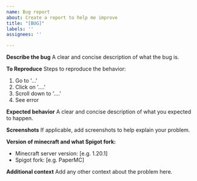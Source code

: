 ```yaml
---
name: Bug report
about: Create a report to help me improve
title: "[BUG]"
labels: ''
assignees: ''

---
```


**Describe the bug**
A clear and concise description of what the bug is.

**To Reproduce**
Steps to reproduce the behavior:
1. Go to '...'
2. Click on '....'
3. Scroll down to '....'
4. See error

**Expected behavior**
A clear and concise description of what you expected to happen.

**Screenshots**
If applicable, add screenshots to help explain your problem.

**Version of minecraft and what Spigot fork:**
- Minecraft server version: [e.g. 1.20.1]
- Spigot fork: [e.g. PaperMC]

**Additional context**
Add any other context about the problem here.
